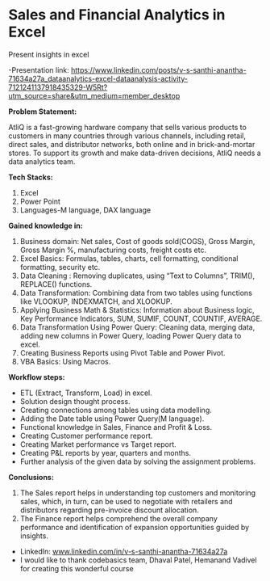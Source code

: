 # Sales and Financial Analytics in Excel
Present insights in excel

-Presentation link: https://www.linkedin.com/posts/v-s-santhi-anantha-71634a27a_dataanalytics-excel-dataanalysis-activity-7121241137918435329-W5Rt?utm_source=share&utm_medium=member_desktop

**Problem Statement:**

AtliQ is a fast-growing hardware company that sells various products to customers in many countries through various channels, including retail, direct sales, and distributor networks, both online and in brick-and-mortar stores. To support its growth and make data-driven decisions, AtliQ needs a data analytics team.

**Tech Stacks:**

1. Excel
2. Power Point
3. Languages-M language, DAX language

**Gained knowledge in:**

1. Business domain: Net sales, Cost of goods sold(COGS), Gross Margin, Gross Margin %, manufacturing costs, freight costs etc.
2. Excel Basics: Formulas, tables, charts, cell formatting, conditional formatting, security etc.
3. Data Cleaning : Removing duplicates, using “Text to Columns”, TRIM(), REPLACE() functions.
4. Data Transformation: Combining data from two tables using functions like VLOOKUP, INDEXMATCH, and XLOOKUP.
5. Applying Business Math & Statistics: Information about Business logic, Key Performance Indicators, SUM, SUMIF, COUNT, COUNTIF, AVERAGE.
6. Data Transformation Using Power Query: Cleaning data, merging data, adding new columns in Power Query, loading Power Query data to excel.
7. Creating Business Reports using Pivot Table and Power Pivot.
8. VBA Basics: Using Macros.

**Workflow steps:**

- ETL (Extract, Transform, Load) in excel.
- Solution design thought process.
- Creating connections among tables using data modelling.
- Adding the Date table using Power Query(M language).
- Functional knowledge in Sales, Finance and Profit & Loss.
- Creating Customer performance report.
- Creating Market performance vs Target report.
- Creating P&L reports by year, quarters and months.
- Further analysis of the given data by solving the assignment problems.

**Conclusions:**

1. The Sales report helps in understanding top customers and monitoring sales, which, in turn, can be used to negotiate with retailers and distributors regarding pre-invoice discount allocation.
2. The Finance report helps comprehend the overall company performance and identification of expansion opportunities guided by insights.

- LinkedIn: www.linkedin.com/in/v-s-santhi-anantha-71634a27a 
- I would like to thank codebasics team, Dhaval Patel, Hemanand Vadivel for creating this wonderful course
 
